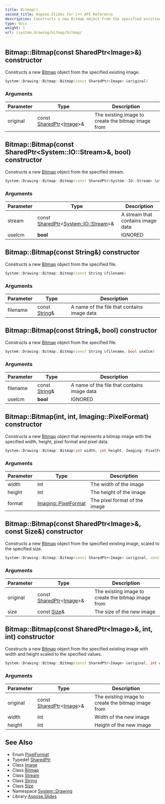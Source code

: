 ```yaml
---
title: Bitmap()
second_title: Aspose.Slides for C++ API Reference
description: Constructs a new Bitmap object from the specified existing image.
type: docs
weight: 1
url: /system.drawing/bitmap/bitmap/
---
```

## Bitmap::Bitmap(const SharedPtr\<Image\>\&) constructor


Constructs a new [Bitmap](../) object from the specified existing image.

```cpp
System::Drawing::Bitmap::Bitmap(const SharedPtr<Image> &original)
```


### Arguments

| Parameter | Type | Description |
| --- | --- | --- |
| original | const [SharedPtr](../../../system/sharedptr/)\<[Image](../../image/)\>\& | The existing image to create the bitmap image from |

## Bitmap::Bitmap(const SharedPtr\<System::IO::Stream\>\&, bool) constructor


Constructs a new [Bitmap](../) object from the specified stream.

```cpp
System::Drawing::Bitmap::Bitmap(const SharedPtr<System::IO::Stream> &stream, bool useIcm=false)
```


### Arguments

| Parameter | Type | Description |
| --- | --- | --- |
| stream | const [SharedPtr](../../../system/sharedptr/)\<[System::IO::Stream](../../../system.io/stream/)\>\& | A stream that contains image data |
| useIcm | **bool** | IGNORED |

## Bitmap::Bitmap(const String\&) constructor


Constructs a new [Bitmap](../) object from the specified file.

```cpp
System::Drawing::Bitmap::Bitmap(const String &filename)
```


### Arguments

| Parameter | Type | Description |
| --- | --- | --- |
| filename | const [String](../../../system/string/)\& | A name of the file that contains image data |

## Bitmap::Bitmap(const String\&, bool) constructor


Constructs a new [Bitmap](../) object from the specified file.

```cpp
System::Drawing::Bitmap::Bitmap(const String &filename, bool useIcm)
```


### Arguments

| Parameter | Type | Description |
| --- | --- | --- |
| filename | const [String](../../../system/string/)\& | A name of the file that contains image data |
| useIcm | **bool** | IGNORED |

## Bitmap::Bitmap(int, int, Imaging::PixelFormat) constructor


Constructs a new [Bitmap](../) object that represents a bitmap image with the specified width, height, pixel format and pixel data.

```cpp
System::Drawing::Bitmap::Bitmap(int width, int height, Imaging::PixelFormat format=Imaging::PixelFormat::Format32bppArgb)
```


### Arguments

| Parameter | Type | Description |
| --- | --- | --- |
| width | int | The width of the image |
| height | int | The height of the image |
| format | [Imaging::PixelFormat](../../../system.drawing.imaging/pixelformat/) | The pixel format of the image |

## Bitmap::Bitmap(const SharedPtr\<Image\>\&, const Size\&) constructor


Constructs a new [Bitmap](../) object from the specified existing image, scaled to the specified size.

```cpp
System::Drawing::Bitmap::Bitmap(const SharedPtr<Image> &original, const Size &size)
```


### Arguments

| Parameter | Type | Description |
| --- | --- | --- |
| original | const [SharedPtr](../../../system/sharedptr/)\<[Image](../../image/)\>\& | The existing image to create the bitmap image from |
| size | const [Size](../../size/)\& | The size of the new image |

## Bitmap::Bitmap(const SharedPtr\<Image\>\&, int, int) constructor


Constructs a new [Bitmap](../) object from the specified existing image with width and height scaled to the specified values.

```cpp
System::Drawing::Bitmap::Bitmap(const SharedPtr<Image> &original, int width, int height)
```


### Arguments

| Parameter | Type | Description |
| --- | --- | --- |
| original | const [SharedPtr](../../../system/sharedptr/)\<[Image](../../image/)\>\& | The existing image to create the bitmap image from |
| width | int | Width of the new image |
| height | int | Height of the new image |

## See Also

* Enum [PixelFormat](../../../system.drawing.imaging/pixelformat/)
* Typedef [SharedPtr](../../../system/sharedptr/)
* Class [Image](../../image/)
* Class [Bitmap](../)
* Class [Stream](../../../system.io/stream/)
* Class [String](../../../system/string/)
* Class [Size](../../size/)
* Namespace [System::Drawing](../../)
* Library [Aspose.Slides](../../../)